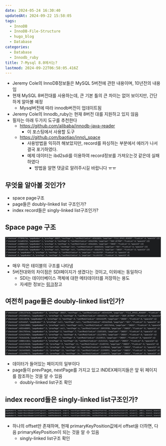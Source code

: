 ```yaml
---
date: 2024-05-24 16:30:40
updatedAt: 2024-09-22 15:58:05
tags:
  - InnoDB
  - InnoDB-File-Structure
  - hugo_blog
  - Database
categories:
  - Database
  - Innodb_ruby
title: 7-Mysql 8.0에서는?
lastmod: 2024-09-22T06:58:05.416Z
---
```

* Jeremy Cole의 InnoDB정보들은 MySQL 5버전에 관한 내용이며, 10년전의 내용임
* 현재 MySQL 8버전대를 사용하는데, 큰 기본 틀의 큰 차이는 없어 보이지만, 간단하게 알아볼 예정
  * Mysql버전에 따라 innodb버전이 업데이트됨
* Jeremy Cole의 Innodb\_ruby는 현재 8버전 대를 지원하고 있지 않음
* 필자는 아래 두가지 도구를 추천한다
  * https://github.com/alibaba/innodb-java-reader
    * 이 포스팅에서 사용할 도구
  * https://github.com/baotiao/inno\_space
    * 사용방법을 익히려 해보았지만, record를 파싱하는 부분에서 에러가 나서 결국 포기하였다.
    * 예제 데이터는 ibd2sdi를 이용하여 record정보를 가져오는것 같은데 실패하였다
      * 방법을 알면 댓글로 알려주시길 바랍니다 ㅠㅠ

## 무엇을 알아볼 것인가?

* space page구조
* page들은 doubly-linked list 구조인가?
* index record들은 singly-linked list구조인가?

## Space page 구조

![center](/image/real-resource-image/Pasted%20image%2020240524171103.png)

* 매우 작은 테이블의 구조를 나타냄
* 5버전대와의 차이점은 SDI페이지가 생겼다는 것이고, 이외에는 동일하다
  * SDI는 데이터베이스 객체에 대한 메타데이터를 저장하는 용도
  * 자세한 정보는 [링크](https://dev.mysql.com/doc/refman/8.0/en/serialized-dictionary-information.html)참고

## 여전히 page들은 doubly-linked list인가?

![](/image/real-resource-image/Pasted%20image%2020240524172057.png)

* 데이터가 들어있는 페이지의 일부이다
* page들이 prevPage, nextPage를 가지고 있고 INDEX페이지들은 앞 뒤 페이지를 참조하는 것을 알 수 있음
  * doubly-linked list구조 확인

## index record들은 singly-linked list구조인가?

![center](/image/real-resource-image/Pasted%20image%2020240524172847.png)

* 하나의 offset만 존재하며, 현재 primaryKeyPosition값에서 offset을 더하면, 다음 primaryKeyPosition이 되는 것을 알 수 있음
  * singly-linked list구조 확인
